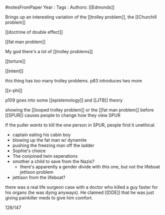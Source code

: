 #notesFromPaper
Year   :
Tags   :
Authors: [[Edmonds]]

Brings up an interesting variation of the [[trolley problem]], the [[Churchill problem]]

[[doctrine of double effect]]

[[fat man problem]]

My god there's a lot of [[trolley problems]]

[[torture]]

[[intent]]

this thing has too many trolley problems. p83 introduces two more

[[x-phi]]

p109 goes into some [[epistemology]] and [[JTB]] theory

showing the [[looped trolley problem]] or the [[fat man problem]] before [[SPUR]] causes people to change how they view SPUR

If the puller *wants* to kill the one person in SPUR, people find it unethical.

 - captain eating his cabin boy
 - blowing up the fat man w/ dynamite
 - pushing the freezing man off the ladder
 - Sophie's choice
 - The conjoined twin seperations
 - smother a child to save from the Nazis?
   - there's apparently a gender divide with this one, but not the lifeboat jettison problem
 - jettison from the lifeboat?

there was a real life surgeon case with a doctor who killed a guy faster for his organs (he was dying anyways). He claimed [[DDE]] that he was just giving painkiller meds to give him comfort. 


128/147
